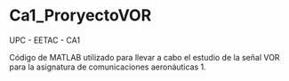# Ca1_ProryectoVOR
UPC - EETAC - CA1

Código de MATLAB utilizado para llevar a cabo el estudio de la señal VOR para la asignatura de comunicaciones aeronáuticas 1.
